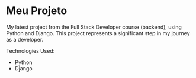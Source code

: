 ﻿# Meu Projeto


My latest project from the Full Stack Developer course (backend), using Python and Django. This project represents a significant step in my journey as a developer.

Technologies Used:

- Python
- Django
